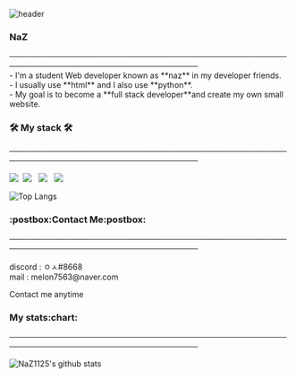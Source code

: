 ![header](https://capsule-render.vercel.app/api?type=waving&color=auto&height=150&section=header&text=Hi%20There👋&fontSize=70)
<h3>NaZ</h3>
────────────────────────────────────────────────────────────────────────────────────</br>
- I'm a student Web developer known as **naz** in my developer friends.</br>
- I usually use **html** and I also use **python**.</br>
- My goal is to become a **full stack developer**and create my own small website.</br>
<h3>🛠 My stack 🛠</h3>
────────────────────────────────────────────────────────────────────────────────────</br>

<p><img src="https://img.shields.io/badge/Python-3766AB?style=flat-square&logo=Python&logoColor=white"/></a>&nbsp <img src="https://img.shields.io/badge/HTML5-E34F26?style=flat-square&logo=HTML5&logoColor=white"/></a> &nbsp <img src="https://img.shields.io/badge/CSS3-1572B6?style=flat-square&logo=CSS3&logoColor=white"/></a> &nbsp
<img src="https://img.shields.io/badge/JavaScript-F7DF1E?style=flat-square&logo=JavaScript&logoColor=white"/></a> &nbsp

![Top Langs](https://github-readme-stats.vercel.app/api/top-langs/?username=NaZ1125&show_icons=true&theme=highcontrast)

<h3>:postbox:Contact Me:postbox:</h3>
────────────────────────────────────────────────────────────────────────────────────</br>

<p>discord : ㅇㅅ#8668</br>
mail : melon7563@naver.com

Contact me anytime


<h3>My stats:chart:</h3>
────────────────────────────────────────────────────────────────────────────────────</br>


![NaZ1125's github stats](https://github-readme-stats.vercel.app/api?username=NaZ1125&show_icons=true&theme=radical)


